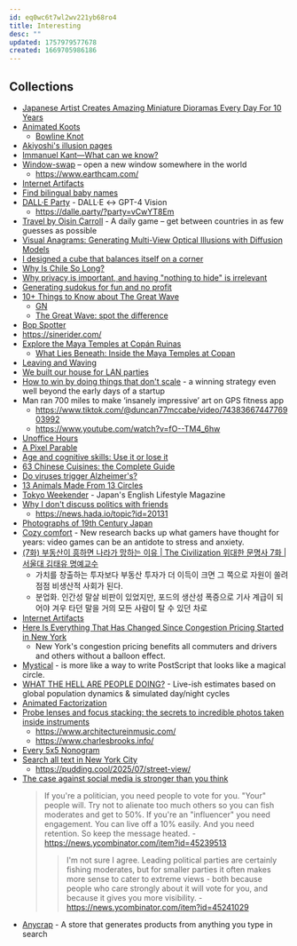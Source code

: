 ```yaml
---
id: eq0wc6t7wl2wv221yb68ro4
title: Interesting
desc: ""
updated: 1757979577678
created: 1669705986186
---
```


## Collections

- [Japanese Artist Creates Amazing Miniature Dioramas Every Day For 10 Years](https://digitalsynopsis.com/design/miniature-dioramas/)
- [Animated Koots](https://www.animatedknots.com/)
  - [Bowline Knot](https://www.animatedknots.com/bowline-knot)
- [Akiyoshi's illusion pages](https://www.ritsumei.ac.jp/~akitaoka/index-e.html)
- [Immanuel Kant—What can we know?](https://ralphammer.com/immanuel-kant-what-can-we-know/)
- [Window-swap](https://www.window-swap.com/) – open a new window somewhere in the world
  - https://www.earthcam.com/
- [Internet Artifacts](https://neal.fun/internet-artifacts/)
- [Find bilingual baby names](https://mixedname.com/)
- [DALL·E Party](https://dalle.party/) - DALL·E ↔ GPT-4 Vision
  - https://dalle.party/?party=vCwYT8Em
- [Travel by Oisin Carroll](https://imois.in/games/travle/) - A daily game – get between countries in as few guesses as possible
- [Visual Anagrams: Generating Multi-View Optical Illusions with Diffusion Models](https://dangeng.github.io/visual_anagrams/)
- [I designed a cube that balances itself on a corner](https://willempennings.nl/balancing-cube/)
- [Why Is Chile So Long?](https://unchartedterritories.tomaspueyo.com/p/why-is-chile-so-long)
- [Why privacy is important, and having "nothing to hide" is irrelevant](https://robindoherty.com/2016/01/06/nothing-to-hide.html)
- [Generating sudokus for fun and no profit](https://tn1ck.com/blog/how-to-generate-sudokus)
- [10+ Things to Know about The Great Wave](https://www.artic.edu/articles/1139/10-things-to-know-about-the-great-wave)
  - [GN](https://news.hada.io/topic?id=16663)
  - [The Great Wave: spot the difference](https://www.britishmuseum.org/blog/great-wave-spot-difference)
- [Bop Spotter](https://walzr.com/bop-spotter)
- https://sinerider.com/
- [Explore the Maya Temples at Copán Ruinas](https://mused.com/guided/158/temple-26-and-excavation-tunnels-copan-ruinas/)
  - [What Lies Beneath: Inside the Maya Temples at Copan](https://blog.mused.com/what-lies-beneath-digitally-recording-over-4km-of-tunnels-inside-the-maya-temples-at-copan/)
- [Leaving and Waving](https://deannadikeman.com/leaving-and-waving)
- [We built our house for LAN parties](https://lanparty.house/)
- [How to win by doing things that don't scale](https://www.operatorshandbook.com/p/how-to-win-by-doing-things-that-dont) - a winning strategy even well beyond the early days of a startup
- Man ran 700 miles to make ‘insanely impressive’ art on GPS fitness app
  - https://www.tiktok.com/@duncan77mccabe/video/7438366744776903992
  - https://www.youtube.com/watch?v=fO--TM4_6hw
- [Unoffice Hours](https://interconnected.org/home/2020/09/24/unoffice_hours)
- [A Pixel Parable](https://olano.dev/blog/a-pixel-parable/)
- [Age and cognitive skills: Use it or lose it](https://www.science.org/doi/full/10.1126/sciadv.ads1560?af=R)
- [63 Chinese Cuisines: the Complete Guide](https://chinesecookingdemystified.substack.com/p/63-chinese-cuisines-the-complete)
- [Do viruses trigger Alzheimer's?](https://www.economist.com/science-and-technology/2025/03/17/do-viruses-trigger-alzheimers)
- [13 Animals Made From 13 Circles](https://www.dorithegiant.com/2016/05/13-animals-made-from-13-circles.html)
- [Tokyo Weekender](https://www.tokyoweekender.com/) - Japan's English Lifestyle Magazine
- [Why I don't discuss politics with friends](https://shwin.co/blog/why-i-dont-discuss-politics-with-friends)
  - https://news.hada.io/topic?id=20131
- [Photographs of 19th Century Japan](https://cosmographia.substack.com/p/photographs-of-old-japan)
- [Cozy comfort](https://www.reuters.com/graphics/VIDEO-GAMES/MENTAL-HEALTH/akpeewkqgpr/) - New research backs up what gamers have thought for years: video games can be an antidote to stress and anxiety.
- [ (7화) 부동산이 흥하면 나라가 망하는 이유 | The Civilization 위대한 문명사 7화 | 서울대 김태유 명예교수](https://www.youtube.com/watch?v=UsHxl_5QJbY)
  - 가치를 창출하는 투자보다 부동산 투자가 더 이득이 크면 그 쪽으로 자원이 쏠려 점점 비생산적 사회가 된다.
  - 분업화. 인간성 말살 비판이 있었지만, 포드의 생산성 폭증으로 기사 계급이 되어야 겨우 타던 말을 거의 모든 사람이 탈 수 있던 차로
- [Internet Artifacts](https://neal.fun/internet-artifacts/)
- [Here Is Everything That Has Changed Since Congestion Pricing Started in New York](https://www.nytimes.com/interactive/2025/05/11/upshot/congestion-pricing.html)
  - New York's congestion pricing benefits all commuters and drivers and others without a balloon effect.
- [Mystical](https://github.com/denismm/mystical_ps) - is more like a way to write PostScript that looks like a magical circle.
- [WHAT THE HELL ARE PEOPLE DOING?](https://humans.maxcomperatore.com/) - Live-ish estimates based on global population dynamics & simulated day/night cycles
- [Animated Factorization](http://www.datapointed.net/visualizations/math/factorization/animated-diagrams/)
- [Probe lenses and focus stacking: the secrets to incredible photos taken inside instruments](https://www.dpreview.com/photography/5400934096/probe-lenses-and-focus-stacking-the-secrets-to-incredible-photos-taken-inside-instruments)
  - https://www.architectureinmusic.com/
  - https://www.charlesbrooks.info/
- [Every 5x5 Nonogram](https://pixelogic.app/every-5x5-nonogram)
- [Search all text in New York City](https://www.alltext.nyc/)
  - https://pudding.cool/2025/07/street-view/
- [The case against social media is stronger than you think](https://news.ycombinator.com/item?id=45234323)
  > If you're a politician, you need people to vote for you. "Your" people will. Try not to alienate too much others so you can fish moderates and get to 50%.
  > If you're an "influencer" you need engagement. You can live off a 10% easily. And you need retention. So keep the message heated. - https://news.ycombinator.com/item?id=45239513
  >
  > > I'm not sure I agree. Leading political parties are certainly fishing moderates, but for smaller parties it often makes more sense to cater to extreme views - both because people who care strongly about it will vote for you, and because it gives you more visibility. - https://news.ycombinator.com/item?id=45241029
- [Anycrap](https://anycrap.shop/) - A store that generates products from anything you type in search

